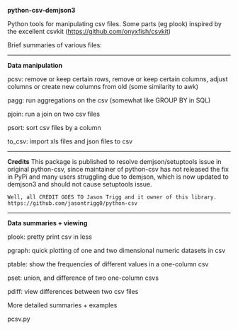 **python-csv-demjson3**

Python tools for manipulating csv files. Some parts (eg plook) inspired by the excellent csvkit (https://github.com/onyxfish/csvkit)
    
    
    

Brief summaries of various files:

---

**Data manipulation**

pcsv: 
    remove or keep certain rows, remove or keep certain columns, adjust columns or create new columns from old (some similarity to awk)

pagg: 
    run aggregations on the csv (somewhat like GROUP BY in SQL) 

pjoin: 
    run a join on two csv files

psort: 
    sort csv files by a column

to_csv: 
    import xls files and json files to csv

---

**Credits**
    This package is published to resolve demjson/setuptools issue in original python-csv, since maintainer of python-csv has not released the fix in PyPi and many users struggling due to demjson, which is now updated to demjson3 and should not cause setuptools issue. 

    Well, all CREDIT GOES TO Jason Trigg and it owner of this library. https://github.com/jasontrigg0/python-csv 

---

**Data summaries + viewing**

plook: 
    pretty print csv in less

pgraph: 
    quick plotting of one and two dimensional numeric datasets in csv

ptable: 
    show the frequencies of different values in a one-column csv

pset: 
    union, and difference of two one-column csvs

pdiff: 
    view differences between two csv files





More detailed summaries + examples

pcsv.py 